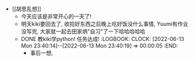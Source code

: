 - [[胡思乱想]]
	- 今天应该是非常开心的一天了!
	- 明天kiki要回去了, 收拾好东西之后晚上吃好饭没什么事情, Yuumi有作业没写完, 大家就一起去田家炳"自习"了一下哈哈哈哈哈
	- DONE 教kiki学python! 任务达成!
	  :LOGBOOK:
	  CLOCK: [2022-06-13 Mon 23:40:14]--[2022-06-13 Mon 23:40:19] =>  00:00:05
	  :END:
		- 事后一想,